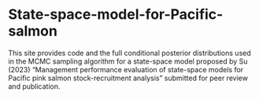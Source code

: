 # State-space-model-for-Pacific-salmon

This site provides code and the full conditional posterior distributions used in the MCMC sampling algorithm for a state-space model proposed by Su (2023) “Management performance evaluation of state-space models for Pacific pink salmon stock-recruitment analysis” submitted for peer review and publication. 
